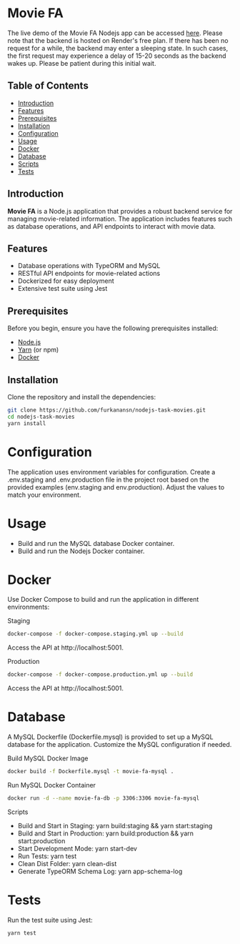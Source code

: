 # Movie FA

The live demo of the Movie FA Nodejs app can be accessed [here](https://movie-fa.onrender.com). Please note that the backend is hosted on Render's free plan. If there has been no request for a while, the backend may enter a sleeping state. In such cases, the first request may experience a delay of 15-20 seconds as the backend wakes up. Please be patient during this initial wait.

## Table of Contents

- [Introduction](#introduction)
- [Features](#features)
- [Prerequisites](#prerequisites)
- [Installation](#installation)
- [Configuration](#configuration)
- [Usage](#usage)
- [Docker](#docker)
- [Database](#database)
- [Scripts](#scripts)
- [Tests](#tests)

## Introduction

**Movie FA** is a Node.js application that provides a robust backend service for managing movie-related information. The application includes features such as database operations, and API endpoints to interact with movie data.

## Features

- Database operations with TypeORM and MySQL
- RESTful API endpoints for movie-related actions
- Dockerized for easy deployment
- Extensive test suite using Jest

## Prerequisites

Before you begin, ensure you have the following prerequisites installed:

- [Node.js](https://nodejs.org/)
- [Yarn](https://yarnpkg.com/) (or npm)
- [Docker](https://www.docker.com/)

## Installation

Clone the repository and install the dependencies:

```bash
git clone https://github.com/furkanansn/nodejs-task-movies.git
cd nodejs-task-movies
yarn install
```

# Configuration

The application uses environment variables for configuration. Create a .env.staging and .env.production file in the project root based on the provided examples (env.staging and env.production). Adjust the values to match your environment.

# Usage
- Build and run the MySQL database Docker container.
- Build and run the Nodejs Docker container.

# Docker

Use Docker Compose to build and run the application in different environments:

Staging
```bash
docker-compose -f docker-compose.staging.yml up --build
```
Access the API at http://localhost:5001.

Production
```bash
docker-compose -f docker-compose.production.yml up --build
```
Access the API at http://localhost:5001.

# Database

A MySQL Dockerfile (Dockerfile.mysql) is provided to set up a MySQL database for the application. Customize the MySQL configuration if needed.

Build MySQL Docker Image
```bash
docker build -f Dockerfile.mysql -t movie-fa-mysql .
```

Run MySQL Docker Container
```bash
docker run -d --name movie-fa-db -p 3306:3306 movie-fa-mysql
```

Scripts

- Build and Start in Staging: yarn build:staging && yarn start:staging
- Build and Start in Production: yarn build:production && yarn start:production
- Start Development Mode: yarn start-dev
- Run Tests: yarn test
- Clean Dist Folder: yarn clean-dist
- Generate TypeORM Schema Log: yarn app-schema-log

# Tests

Run the test suite using Jest:
```bash
yarn test
```

